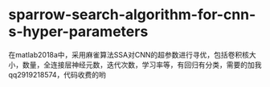 # sparrow-search-algorithm-for-cnn-s-hyper-parameters
在matlab2018a中，采用麻雀算法SSA对CNN的超参数进行寻优，包括卷积核大小，数量，全连接层神经元数，迭代次数，学习率等，有回归有分类，需要的加我qq2919218574，代码收费的哟
